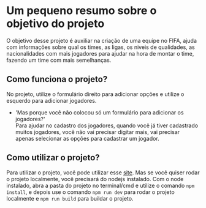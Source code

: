 <h1>Um pequeno resumo sobre o objetivo do projeto</h1>

O objetivo desse projeto é auxiliar na criação de uma equipe no FIFA, ajuda com informações sobre qual os times, as ligas, os niveis de qualidades, as nacionalidades com mais jogadores para ajudar na hora de montar o time, fazendo um time com mais semelhanças.

<h2>Como funciona o projeto?</h2>

No projeto, utilize o formulário direito para adicionar opções e utilize o esquerdo para adicionar jogadores.

 - 'Mas porque você não colocou só um formulário para adicionar os jogadores?' <br>
Para ajudar no cadastro dos jogadores, quando você já tiver cadastrado muitos jogadores, você não vai precisar digitar mais, vai precisar apenas selecionar as opções para cadastrar um jogador.

<h2>Como utilizar o projeto?</h2>

Para utilizar o projeto, você pode utilizar esse <a href="https://ericksantos2.github.io/projeto-fifa">site</a>. Mas se você quiser rodar o projeto localmente, você precisará do nodejs instalado. Com o node instalado, abra a pasta do projeto no terminal/cmd e utilize o comando ```npm install```, e depois use o comando ```npm run dev``` para rodar o projeto localmente e ```npm run build``` para buildar o projeto.

